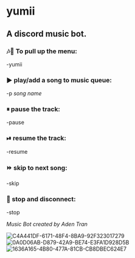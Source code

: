 # yumii

## A discord music bot. 

### 🎶🎵 To pull up the menu:
-yumii

### ▶️ play/add a song to music queue:
-p *song name*

### ⏸ pause the track:
-pause

### ⏯ resume the track:
-resume

### ⏩ skip to next song:
-skip

### 🛑 stop and disconnect:
-stop

*Music Bot created by Aden Tran*

![C4A441DF-6171-48F4-8BA9-92F323017279](https://user-images.githubusercontent.com/47045532/169597225-1a4cdd4d-5157-40a3-8b27-d9a701006e4f.jpeg)
![0A0D06AB-D879-42A9-BE74-E3FA1D928D5B](https://user-images.githubusercontent.com/47045532/172101475-7d919c6b-68f8-4d70-b497-2b2e712cb7f0.jpeg)
![1636A165-4B80-477A-81CB-CB8DBEC624E7](https://user-images.githubusercontent.com/47045532/172101479-6a74bbed-4452-4cab-8169-03a85ea469a9.jpeg)
